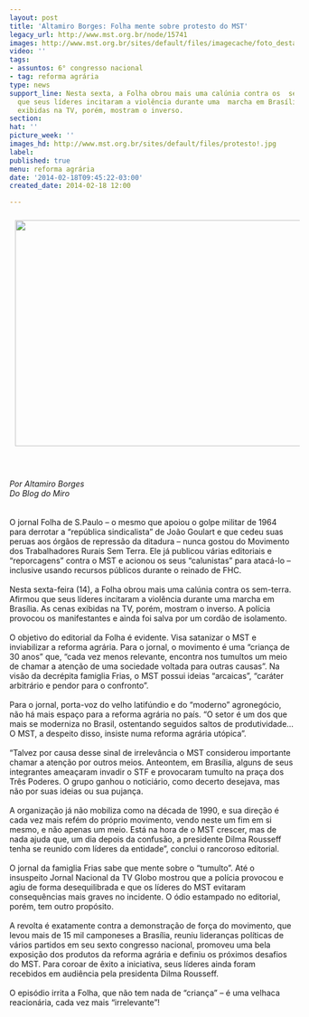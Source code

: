 ```yaml
---
layout: post
title: 'Altamiro Borges: Folha mente sobre protesto do MST'
legacy_url: http://www.mst.org.br/node/15741
images: http://www.mst.org.br/sites/default/files/imagecache/foto_destaque/protesto!.jpg
video: ''
tags:
- assuntos: 6° congresso nacional
- tag: reforma agrária
type: news
support_line: Nesta sexta, a Folha obrou mais uma calúnia contra os  sem-terra. Afirmou
  que seus líderes incitaram a violência durante uma  marcha em Brasília. As cenas
  exibidas na TV, porém, mostram o inverso.
section: 
hat: ''
picture_week: ''
images_hd: http://www.mst.org.br/sites/default/files/protesto!.jpg
label: 
published: true
menu: reforma agrária
date: '2014-02-18T09:45:22-03:00'
created_date: 2014-02-18 12:00

---
```

<p><img style="margin: 10px;" src="http://www.mst.org.br/sites/default/files/protesto_3.jpg" alt="" height="400" width="600"></p><p><br><em><br>Por Altamiro Borges<br>Do Blog do Miro</em><br><br><br>O jornal Folha de S.Paulo – o mesmo que apoiou o golpe militar de 1964 para derrotar a “república sindicalista” de João Goulart e que cedeu suas peruas aos órgãos de repressão da ditadura – nunca gostou do Movimento dos Trabalhadores Rurais Sem Terra. Ele já publicou várias editoriais e “reporcagens” contra o MST e acionou os seus “calunistas” para atacá-lo – inclusive usando recursos públicos durante o reinado de FHC.<br><br>Nesta sexta-feira (14), a Folha obrou mais uma calúnia contra os sem-terra. Afirmou que seus líderes incitaram a violência durante uma marcha em Brasília. As cenas exibidas na TV, porém, mostram o inverso. A polícia provocou os manifestantes e ainda foi salva por um cordão de isolamento.<br><br>O objetivo do editorial da Folha é evidente. Visa satanizar o MST e inviabilizar a reforma agrária. Para o jornal, o movimento é uma “criança de 30 anos” que, “cada vez menos relevante, encontra nos tumultos um meio de chamar a atenção de uma sociedade voltada para outras causas”. Na visão da decrépita famiglia Frias, o MST possui ideias “arcaicas”, “caráter arbitrário e pendor para o confronto”.<br><br>Para o jornal, porta-voz do velho latifúndio e do “moderno” agronegócio, não há mais espaço para a reforma agrária no país. “O setor é um dos que mais se moderniza no Brasil, ostentando seguidos saltos de produtividade… O MST, a despeito disso, insiste numa reforma agrária utópica”.<br><br>“Talvez por causa desse sinal de irrelevância o MST considerou importante chamar a atenção por outros meios. Anteontem, em Brasília, alguns de seus integrantes ameaçaram invadir o STF e provocaram tumulto na praça dos Três Poderes. O grupo ganhou o noticiário, como decerto desejava, mas não por suas ideias ou sua pujança.<br><br>A organização já não mobiliza como na década de 1990, e sua direção é cada vez mais refém do próprio movimento, vendo neste um fim em si mesmo, e não apenas um meio. Está na hora de o MST crescer, mas de nada ajuda que, um dia depois da confusão, a presidente Dilma Rousseff tenha se reunido com líderes da entidade”, conclui o rancoroso editorial.<br><br>O jornal da famiglia Frias sabe que mente sobre o “tumulto”. Até o insuspeito Jornal Nacional da TV Globo mostrou que a polícia provocou e agiu de forma desequilibrada e que os líderes do MST evitaram consequências mais graves no incidente. O ódio estampado no editorial, porém, tem outro propósito.<br><br>A revolta é exatamente contra a demonstração de força do movimento, que levou mais de 15 mil camponeses a Brasília, reuniu lideranças políticas de vários partidos em seu sexto congresso nacional, promoveu uma bela exposição dos produtos da reforma agrária e definiu os próximos desafios do MST. Para coroar de êxito a iniciativa, seus líderes ainda foram recebidos em audiência pela presidenta Dilma Rousseff.<br><br>O episódio irrita a Folha, que não tem nada de “criança” – é uma velhaca reacionária, cada vez mais “irrelevante”!</p>
